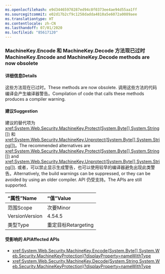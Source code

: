 ```yaml
---
ms.openlocfilehash: e9d34465970287ed94c0f0373ee4ae94d55aa1ff
ms.sourcegitcommit: e02d17b2cf9c1258dadda4810a5e6072a0089aee
ms.translationtype: HT
ms.contentlocale: zh-CN
ms.lasthandoff: 07/01/2020
ms.locfileid: "85617120"
---
```

### <a name="machinekeyencode-and-machinekeydecode-methods-are-now-obsolete"></a><span data-ttu-id="bb056-101">MachineKey.Encode 和 MachineKey.Decode 方法现已过时</span><span class="sxs-lookup"><span data-stu-id="bb056-101">MachineKey.Encode and MachineKey.Decode methods are now obsolete</span></span>

#### <a name="details"></a><span data-ttu-id="bb056-102">详细信息</span><span class="sxs-lookup"><span data-stu-id="bb056-102">Details</span></span>

<span data-ttu-id="bb056-103">这些方法现在已过时。</span><span class="sxs-lookup"><span data-stu-id="bb056-103">These methods are now obsolete.</span></span> <span data-ttu-id="bb056-104">调用这些方法的代码编译会产生编译器警告。</span><span class="sxs-lookup"><span data-stu-id="bb056-104">Compilation of code that calls these methods produces a compiler warning.</span></span>

#### <a name="suggestion"></a><span data-ttu-id="bb056-105">建议</span><span class="sxs-lookup"><span data-stu-id="bb056-105">Suggestion</span></span>

<span data-ttu-id="bb056-106">建议的替代项为 <xref:System.Web.Security.MachineKey.Protect(System.Byte[],System.String[])> 和 <xref:System.Web.Security.MachineKey.Unprotect(System.Byte[],System.String[])>。</span><span class="sxs-lookup"><span data-stu-id="bb056-106">The recommended alternatives are <xref:System.Web.Security.MachineKey.Protect(System.Byte[],System.String[])> and <xref:System.Web.Security.MachineKey.Unprotect(System.Byte[],System.String[])>.</span></span> <span data-ttu-id="bb056-107">或者，可以禁止显示生成警告，也可以使用较早的编译器避免出现此类警告。</span><span class="sxs-lookup"><span data-stu-id="bb056-107">Alternatively, the build warnings can be suppressed, or they can be avoided by using an older compiler.</span></span> <span data-ttu-id="bb056-108">API 仍受支持。</span><span class="sxs-lookup"><span data-stu-id="bb056-108">The APIs are still supported.</span></span>

| <span data-ttu-id="bb056-109">“属性”</span><span class="sxs-lookup"><span data-stu-id="bb056-109">Name</span></span>    | <span data-ttu-id="bb056-110">“值”</span><span class="sxs-lookup"><span data-stu-id="bb056-110">Value</span></span>       |
|:--------|:------------|
| <span data-ttu-id="bb056-111">范围</span><span class="sxs-lookup"><span data-stu-id="bb056-111">Scope</span></span>   | <span data-ttu-id="bb056-112">次要</span><span class="sxs-lookup"><span data-stu-id="bb056-112">Minor</span></span>       |
| <span data-ttu-id="bb056-113">Version</span><span class="sxs-lookup"><span data-stu-id="bb056-113">Version</span></span> | <span data-ttu-id="bb056-114">4.5</span><span class="sxs-lookup"><span data-stu-id="bb056-114">4.5</span></span>         |
| <span data-ttu-id="bb056-115">类型</span><span class="sxs-lookup"><span data-stu-id="bb056-115">Type</span></span>    | <span data-ttu-id="bb056-116">重定目标</span><span class="sxs-lookup"><span data-stu-id="bb056-116">Retargeting</span></span> |

#### <a name="affected-apis"></a><span data-ttu-id="bb056-117">受影响的 API</span><span class="sxs-lookup"><span data-stu-id="bb056-117">Affected APIs</span></span>

- <xref:System.Web.Security.MachineKey.Encode(System.Byte[],System.Web.Security.MachineKeyProtection)?displayProperty=nameWithType>
- <xref:System.Web.Security.MachineKey.Decode(System.String,System.Web.Security.MachineKeyProtection)?displayProperty=nameWithType>
